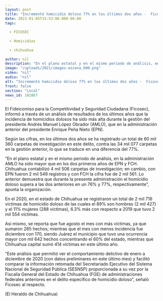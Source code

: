 ```yaml
---
layout: post
title: "Incrementó homicidio doloso 77% en los últimos dos años -  Ficosec"
date: 2021-01-05T15:53:00.000-06:00
tags:
  
  - FICOSEC
  
  - Homicidios
  
  - chihuahua
  
author: nil
description: "En el plano estatal y en el mismo periodo de análisis, en la administración AMLO ha sido mayor que en los dos primeros años de Enrique Peña Nieto y Felipe Calderón"
image: "/uploads/2021/images-escena_600.png"
video: "nil"
audio: "nil"
alt: "Incrementó homicidio doloso 77% en los últimos dos años -  Ficosec"
front: false
section: "Local"
news_id: 181867
---
```


El Fideicomiso para la Competitividad y Seguridad Ciudadana (Ficosec), informó a través de un análisis de resultados de los últimos años que la incidencia de homicidios dolosos ha sido más alta durante la gestión del presidente Andrés Manuel López Obrador (AMLO), que en la administración anterior del presidente Enrique Peña Nieto (EPN).

Según las cifras, en los últimos dos años se ha registrado un total de 60 mil 360 carpetas de investigación en este delito, contra las 34 mil 077 carpetas en la gestión anterior, lo que se traduce en una diferencia del 77%.

“En el plano estatal y en el mismo periodo de análisis, en la administración AMLO ha sido mayor que en los dos primeros años de EPN y FCH. Chihuahua contabilizó 4 mil 506 carpetas de investigación; en cambio, con EPN fueron 2 mil 549 registros y con FCH la cifra fue de 2 mil 561. Lo anterior demuestra que durante la presente administración el homicidio doloso supera a las dos anteriores en un 76% y 77%, respectivamente”, apunta la organización.

En el 2020, en el estado de Chihuahua se registraron un total de 2 mil 716 víctimas de homicidio doloso de las cuales el 89% son hombres (2 mil 427) y el 11% mujeres (288 víctimas), 6.3% más con respecto a 2019 que tuvo 2 mil 554 víctimas.

Así mismo, se reporta que fue agosto el mes con más víctimas, ya que sumaron 285 hechos; mientras que el mes con menos incidencia fue diciembre con 170, siendo Juárez el municipio que tuvo una ocurrencia mayor con mil 642 hechos concentrando el 60% del estado, mientras que Chihuahua capital sumó 414 víctimas en este último año.

“Este análisis que permitió ver el comportamiento delictivo de enero a diciembre de 2020 (con datos preliminares en este último mes) y facilitó comparar la información retomada del Secretariado Ejecutivo del Sistema Nacional de Seguridad Pública (SESNSP) proporcionada a su vez por la Fiscalía General del Estado de Chihuahua (FGE) de administraciones federales anteriores en el delito específico de homicidio doloso”, señaló Ficosec al respecto.

(El Heraldo de Chihuahua)